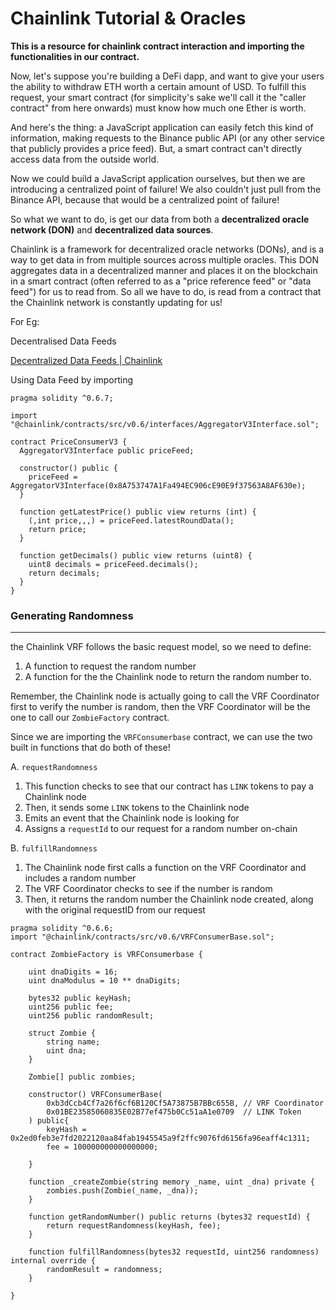 # Chainlink Tutorial & Oracles

**This is a resource for chainlink contract interaction and importing the functionalities in our contract.**

Now, let's suppose you're building a DeFi dapp, and want to give your users the ability to withdraw ETH worth a certain amount of USD. To fulfill this request, your smart contract (for simplicity's sake we'll call it the "caller contract" from here onwards) must know how much one Ether is worth.

And here's the thing: a JavaScript application can easily fetch this kind of information, making requests to the Binance public API (or any other service that publicly provides a price feed). But, a smart contract can't directly access data from the outside world.

Now we could build a JavaScript application ourselves, but then we are introducing a centralized point of failure! We also couldn't just pull from the Binance API, because that would be a centralized point of failure!

So what we want to do, is get our data from both a **decentralized oracle network (DON)** and **decentralized data sources**.

Chainlink is a framework for decentralized oracle networks (DONs), and is a way to get data in from multiple sources across multiple oracles. This DON aggregates data in a decentralized manner and places it on the blockchain in a smart contract (often referred to as a "price reference feed" or "data feed") for us to read from. So all we have to do, is read from a contract that the Chainlink network is constantly updating for us!

For Eg:

Decentralised Data Feeds

[Decentralized Data Feeds | Chainlink](https://data.chain.link/)

Using Data Feed by importing

```solidity
pragma solidity ^0.6.7;

import "@chainlink/contracts/src/v0.6/interfaces/AggregatorV3Interface.sol";

contract PriceConsumerV3 {
  AggregatorV3Interface public priceFeed;

  constructor() public {
    priceFeed = AggregatorV3Interface(0x8A753747A1Fa494EC906cE90E9f37563A8AF630e);
  }

  function getLatestPrice() public view returns (int) {
    (,int price,,,) = priceFeed.latestRoundData();
    return price;
  }

  function getDecimals() public view returns (uint8) {
    uint8 decimals = priceFeed.decimals();
    return decimals;
  }
}
```

### Generating Randomness

---

the Chainlink VRF follows the basic request model, so we need to define:

1. A function to request the random number
2. A function for the the Chainlink node to return the random number to.

Remember, the Chainlink node is actually going to call the VRF Coordinator first to verify the number is random, then the VRF Coordinator will be the one to call our `ZombieFactory` contract.

Since we are importing the `VRFConsumerbase` contract, we can use the two built in functions that do both of these!

A. `requestRandomness`

1. This function checks to see that our contract has `LINK` tokens to pay a Chainlink node
2. Then, it sends some `LINK` tokens to the Chainlink node
3. Emits an event that the Chainlink node is looking for
4. Assigns a `requestId` to our request for a random number on-chain

B. `fulfillRandomness`

1. The Chainlink node first calls a function on the VRF Coordinator and includes a random number
2. The VRF Coordinator checks to see if the number is random
3. Then, it returns the random number the Chainlink node created, along with the original requestID from our request

```solidity
pragma solidity ^0.6.6;
import "@chainlink/contracts/src/v0.6/VRFConsumerBase.sol";

contract ZombieFactory is VRFConsumerbase {

    uint dnaDigits = 16;
    uint dnaModulus = 10 ** dnaDigits;

    bytes32 public keyHash;
    uint256 public fee;
    uint256 public randomResult;

    struct Zombie {
        string name;
        uint dna;
    }

    Zombie[] public zombies;

    constructor() VRFConsumerBase(
        0xb3dCcb4Cf7a26f6cf6B120Cf5A73875B7BBc655B, // VRF Coordinator
        0x01BE23585060835E02B77ef475b0Cc51aA1e0709  // LINK Token
    ) public{
        keyHash = 0x2ed0feb3e7fd2022120aa84fab1945545a9f2ffc9076fd6156fa96eaff4c1311;
        fee = 100000000000000000;

    }

    function _createZombie(string memory _name, uint _dna) private {
        zombies.push(Zombie(_name, _dna));
    }

    function getRandomNumber() public returns (bytes32 requestId) {
        return requestRandomness(keyHash, fee);
    }

    function fulfillRandomness(bytes32 requestId, uint256 randomness) internal override {
        randomResult = randomness;
    }

}
```

